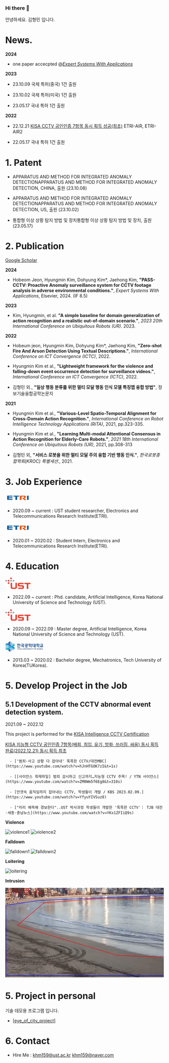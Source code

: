 ### Hi there 👋

안녕하세요. 김형민 입니다. 

# News. 

  **2024**

  - one paper accecpted @*[Expert Systems With Applications](https://www.sciencedirect.com/journal/expert-systems-with-applications)*

  **2023**

  - 23.10.09 국제 특허(중국) 1건 출원
  
  - 23.10.02 국제 특허(미국) 1건 출원
  
  - 23.05.17 국내 특허 1건 출원 

  **2022** 
  
  - 22.12.21 [KISA CCTV 공인인증 7항목 동시 획득 성공(최초)](https://mobile.newsis.com/view.html?ar_id=NISX20230208_0002185475&cID=&pID=00#_enliplee) ETRI-AIR, ETRI-AIR2

  - 22.05.17 국내 특허 1건 출원

# 1. Patent 

  - APPARATUS AND METHOD FOR INTEGRATED ANOMALY DETECTIONAPPARATUS AND METHOD FOR INTEGRATED ANOMALY DETECTION, CHINA, 출원 (23.10.08)

  - APPARATUS AND METHOD FOR INTEGRATED ANOMALY DETECTIONAPPARATUS AND METHOD FOR INTEGRATED ANOMALY DETECTION, US, 출원 (23.10.02)

  - 통합형 이상 상황 탐지 방법 및 장치통합형 이상 상황 탐지 방법 및 장치, 출원 (23.05.17)

# 2. Publication

  [Google Scholar](https://scholar.google.com/citations?user=GtOKDNoAAAAJ&hl=ko)

  **2024**

  - Hobeom Jeon, Hyungmin Kim, Dohyung Kim*, Jaehong Kim, **"PASS-CCTV: Proactive Anomaly surveillance system for CCTV footage analysis in adverse environmental conditions."**, *Expert Systems With Applications*, Elsevier, 2024. (IF 8.5)

  **2023** 

  - Kim, Hyungmin, et al. **"A simple baseline for domain generalization of action recognition and a realistic out-of-domain scenario."**, *2023 20th International Conference on Ubiquitous Robots (UR)*. 2023.

  **2022** 
  - Hobeum jeon, Hyungmin Kim, Dohyung Kim*, Jaehong Kim, **"Zero-shot Fire And Arson Detection Using Textual Descriptions."**, *International Conference on ICT Convergence (ICTC)*, 2022.
  
  - Hyungmin Kim et al., **"Lightweight framework for the violence and falling-down event occurrence detection for surveillance videos."**, *International Conference on ICT Convergence (ICTC)*, 2022.
  
  - 김형민 외., **"일상 행동 분류를 위한 멀티 모달 행동 인식 모델 특징맵 융합 방법"**, 정보기술융합공학논문지
  
  **2021**

  - Hyungmin Kim et al., **"Various-Level Spatio-Temporal Alignment for Cross-Domain Action Recognition."**, *International Conference on Robot Intelligence Technology Applications (RiTA)*, 2021, pp.323-335. 

  - Hyungmin Kim et al., **"Learning Multi-modal Attentional Consensus in Action Recognition for Elderly-Care Robots."**, *2021 18th International Conference on Ubiquitous Robots (UR)*, 2021, pp.308-313 

  - 김형민 외, **"서비스 로봇을 위한 멀티 모달 주의 융합 기반 행동 인식."**, *한국로봇종합학회(KROC) 특별세션.*, 2021.

# 3. Job Experience 

  ![etri](/assets/etri.png)

  - 2020.09 ~ current : UST student researcher, Electronics and Telecommunications Research Institute(ETRI).

  ![etri](/assets/etri.png) 

  - 2020.01 ~ 2020.02 : Student Intern, Electronics and Telecommunications Research Institute(ETRI).

# 4. Education

  ![ust](/assets/ust.png)

  -  2022.09 ~ current : Phd. candidate, Artificial Intelligence, Korea National University of Science and Technology (UST).
  
  ![ust](/assets/ust.png)

  -  2020.09 ~ 2022.09 : Master degree, Artificial Intelligence, Korea National University of Science and Technology (UST). 

  ![tukorea](/assets/tukorea.png)  

  - 2013.03 ~ 2020.02 : Bachelor degree, Mechatronics, Tech University of Korea(TUKorea). 

# 5. Develop Project in the Job

## 5.1 Development of the CCTV abnormal event detection system. 
  
  2021.09 ~ 2022.12

  This project is performed for the [KISA Intelligence CCTV Certification](https://www.ksecurity.or.kr/kisis/subIndex/91.do)
  
  [KISA 지능형 CCTV 공인인증 7항목(배회, 침입, 유기, 방화, 쓰러짐, 싸움) 동시 획득 완료(2022.12.21) 동시 획득 최초](https://mobile.newsis.com/view.html?ar_id=NISX20230208_0002185475&cID=&pID=00#_enliple)

      - ['범죄·사고 상황 다 잡아내' 똑똑한 CCTV/대전MBC](https://www.youtube.com/watch?v=hJnHTGOK7zI&t=1s)
   
      - [[사이언스 취재파일] 범죄 감시하고 신고까지…지능형 CCTV 주목! / YTN 사이언스](https://www.youtube.com/watch?v=ZM0Wm5f6Eg8&t=310s)
  
      - [안갯속 움직임까지 잡아내는 CCTV, 학생들이 개발 / KBS 2023.02.09.](https://www.youtube.com/watch?v=YfyuYIVSuz8)

      - ["미리 예측해 경보한다"..UST 박사과정 학생들이 개발한 '똑똑한 CCTV'｜ TJB 대전·세종·충남뉴스](https://www.youtube.com/watch?v=YKx1ZFIiQ9s)


  **Violence** 

  ![violence1](/assets/violence01.gif) 
  ![violence2](/assets/violence03.gif) 
   
  **Falldown**

  ![falldown1](/assets/falldown01.gif)
  ![falldown2](/assets/falldown04.gif)

  **Loitering**

  ![loitering](/assets/loitering.gif)
  
  **Intrusion**

  ![inttrusion](/assets/intrusion.gif)
  
# 5. Project in personal

  기술 데모용 프로그램 입니다. 

  - [[eye_of_city_project]]()

# 6. Contact

  - Hire Me : khm159@ust.ac.kr khm159@naver.com
